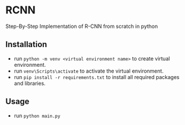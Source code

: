 # RCNN

Step-By-Step Implementation of R-CNN from scratch in python

## Installation

- run `python -m venv <virtual environment name>` to create virtual environment.
- run `venv\Scripts\activate` to activate the virtual environment.
- run `pip install -r requirements.txt` to install all required packages and libraries.

## Usage

- run `python main.py`
